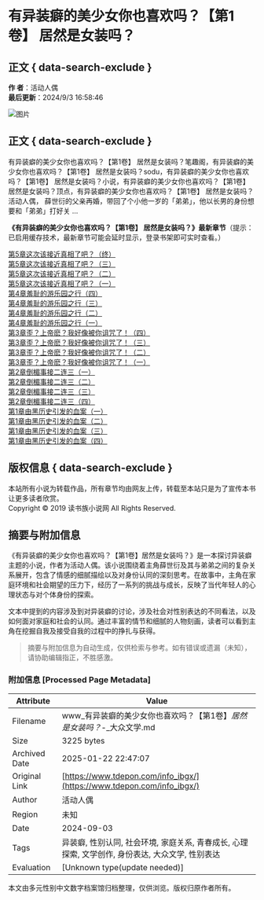 # 有异装癖的美少女你也喜欢吗？【第1卷】 居然是女装吗？

## 正文 { data-search-exclude }


**作    者**：活动人偶  
**最后更新**：2024/9/3 16:58:46  

![图片](https://www.99dushuzu.com/img/ibgx.jpg)

## 正文 { data-search-exclude }

有异装癖的美少女你也喜欢吗？【第1卷】 居然是女装吗？笔趣阁，有异装癖的美少女你也喜欢吗？【第1卷】 居然是女装吗？sodu，有异装癖的美少女你也喜欢吗？【第1卷】 居然是女装吗？小说，有异装癖的美少女你也喜欢吗？【第1卷】 居然是女装吗？顶点，有异装癖的美少女你也喜欢吗？【第1卷】 居然是女装吗？活动人偶， 薛世衍的父亲再婚，带回了个小他一岁的「弟弟」，他以长男的身份想要和「弟弟」打好关 ...

**《有异装癖的美少女你也喜欢吗？【第1卷】 居然是女装吗？》最新章节**（提示：已启用缓存技术，最新章节可能会延时显示，登录书架即可实时查看。）

[第5章这次该接近真相了吧？（终）](https://www.99dushuzu.com/read_ibgx/k8w9y.html)  
[第5章这次该接近真相了吧？（三）](https://www.99dushuzu.com/read_ibgx/knqd6.html)  
[第5章这次该接近真相了吧？（二）](https://www.99dushuzu.com/read_ibgx/knqd4.html)  
[第5章这次该接近真相了吧？（一）](https://www.99dushuzu.com/read_ibgx/knqd0.html)  
[第4章羞耻的游乐园之行（四）](https://www.99dushuzu.com/read_ibgx/knqdw.html)  
[第4章羞耻的游乐园之行（三）](https://www.99dushuzu.com/read_ibgx/knqdt.html)  
[第4章羞耻的游乐园之行（二）](https://www.99dushuzu.com/read_ibgx/knqdr.html)  
[第4章羞耻的游乐园之行（一）](https://www.99dushuzu.com/read_ibgx/knqdp.html)  
[第3章歪？上帝麽？我好像被你诅咒了！（四）](https://www.99dushuzu.com/read_ibgx/knqdn.html)  
[第3章歪？上帝麽？我好像被你诅咒了！（三）](https://www.99dushuzu.com/read_ibgx/knqdl.html)  
[第3章歪？上帝麽？我好像被你诅咒了！（二）](https://www.99dushuzu.com/read_ibgx/knqdj.html)  
[第3章歪？上帝麽？我好像被你诅咒了！（一）](https://www.99dushuzu.com/read_ibgx/knqcf.html)  
[第2章倒楣事接二连三（一）](https://www.99dushuzu.com/read_ibgx/knqc4.html)  
[第2章倒楣事接二连三（二）](https://www.99dushuzu.com/read_ibgx/knqc9.html)  
[第2章倒楣事接二连三（三）](https://www.99dushuzu.com/read_ibgx/knqcb.html)  
[第2章倒楣事接二连三（四）](https://www.99dushuzu.com/read_ibgx/knqcd.html)  
[第1章由黑历史引发的血案（一）](https://www.99dushuzu.com/read_ibgx/knqc1.html)  
[第1章由黑历史引发的血案（二）](https://www.99dushuzu.com/read_ibgx/knqcx.html)  
[第1章由黑历史引发的血案（三）](https://www.99dushuzu.com/read_ibgx/knqcy.html)  
[第1章由黑历史引发的血案（四）](https://www.99dushuzu.com/read_ibgx/knqc1.html)

## 版权信息 { data-search-exclude }
本站所有小说为转载作品，所有章节均由网友上传，转载至本站只是为了宣传本书让更多读者欣赏。  
Copyright © 2019 读书族小说网 All Rights Reserved.
<!-- tcd_original_link https://www.tdepon.com/info_ibgx/ -->


## 摘要与附加信息

<!-- tcd_abstract -->
《有异装癖的美少女你也喜欢吗？【第1卷】居然是女装吗？》是一本探讨异装癖主题的小说，作者为活动人偶。该小说围绕着主角薛世衍及其与弟弟之间的复杂关系展开，包含了情感的细腻描绘以及对身份认同的深刻思考。在故事中，主角在家庭环境和社会期望的压力下，经历了一系列的挑战与成长，反映了当代年轻人的心理状态与对个体身份的探索。

文本中提到的内容涉及到对异装癖的讨论，涉及社会对性别表达的不同看法，以及如何面对家庭和社会的认同。通过丰富的情节和细腻的人物刻画，读者可以看到主角在挖掘自我及接受自我的过程中的挣扎与获得。
<!-- tcd_abstract_end -->

> 摘要与附加信息为自动生成，仅供检索与参考。如有错误或遗漏（未知），请协助编辑指正，不胜感激。

### 附加信息 [Processed Page Metadata]

| Attribute       | Value                                  |
|-----------------|----------------------------------------|
| Filename        | www_有异装癖的美少女你也喜欢吗？【第1卷】_居然是女装吗？_-_大众文学.md                             |
| Size            | 3225 bytes                           |
| Archived Date   | 2025-01-22 22:47:07                             |
| Original Link   | [https://www.tdepon.com/info_ibgx/](https://www.tdepon.com/info_ibgx/)                       |
| Author          | 活动人偶                               |
| Region          | 未知                               |
| Date            | 2024-09-03                                 |
| Tags            | 异装癖, 性别认同, 社会环境, 家庭关系, 青春成长, 心理探索, 文学创作, 身份表达, 大众文学, 性别表达                                 |
| Evaluation            | [Unknown type(update needed)]                                 |
<!-- tcd_table_end -->

本文由多元性别中文数字档案馆归档整理，仅供浏览。版权归原作者所有。

